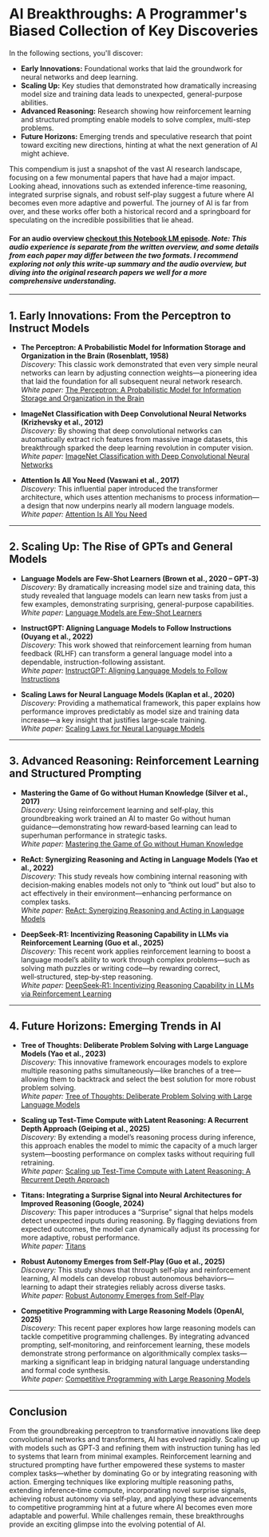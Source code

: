 # AI Breakthroughs: A Programmer's Biased Collection of Key Discoveries

In the following sections, you'll discover:
- **Early Innovations:** Foundational works that laid the groundwork for neural networks and deep learning.
- **Scaling Up:** Key studies that demonstrated how dramatically increasing model size and training data leads to unexpected, general-purpose abilities.
- **Advanced Reasoning:** Research showing how reinforcement learning and structured prompting enable models to solve complex, multi-step problems.
- **Future Horizons:** Emerging trends and speculative research that point toward exciting new directions, hinting at what the next generation of AI might achieve.

This compendium is just a snapshot of the vast AI research landscape, focusing on a few monumental papers that have had a major impact. Looking ahead, innovations such as extended inference-time reasoning, integrated surprise signals, and robust self-play suggest a future where AI becomes even more adaptive and powerful. The journey of AI is far from over, and these works offer both a historical record and a springboard for speculating on the incredible possibilities that lie ahead.

#### For an audio overview [checkout this Notebook LM episode](https://notebooklm.google.com/notebook/c3bc2e78-299e-46e8-9d09-b31bbdf72727/audio). *Note: This audio experience is separate from the written overview, and some details from each paper may differ between the two formats. I recommend exploring not only this write-up summary and the audio overview, but diving into the original research papers we well for a more comprehensive understanding.*

---

## 1. Early Innovations: From the Perceptron to Instruct Models

- **The Perceptron: A Probabilistic Model for Information Storage and Organization in the Brain (Rosenblatt, 1958)**  
  *Discovery:* This classic work demonstrated that even very simple neural networks can learn by adjusting connection weights—a pioneering idea that laid the foundation for all subsequent neural network research.  
  *White paper:* [The Perceptron: A Probabilistic Model for Information Storage and Organization in the Brain](https://www.ling.upenn.edu/courses/cogs501/Rosenblatt1958.pdf)

- **ImageNet Classification with Deep Convolutional Neural Networks (Krizhevsky et al., 2012)**  
  *Discovery:* By showing that deep convolutional networks can automatically extract rich features from massive image datasets, this breakthrough sparked the deep learning revolution in computer vision.  
  *White paper:* [ImageNet Classification with Deep Convolutional Neural Networks](https://papers.nips.cc/paper/4824-imagenet-classification-with-deep-convolutional-neural-networks.pdf)

- **Attention Is All You Need (Vaswani et al., 2017)**  
  *Discovery:* This influential paper introduced the transformer architecture, which uses attention mechanisms to process information—a design that now underpins nearly all modern language models.  
  *White paper:* [Attention Is All You Need](https://arxiv.org/abs/1706.03762)

---

## 2. Scaling Up: The Rise of GPTs and General Models

- **Language Models are Few-Shot Learners (Brown et al., 2020 – GPT‑3)**  
  *Discovery:* By dramatically increasing model size and training data, this study revealed that language models can learn new tasks from just a few examples, demonstrating surprising, general-purpose capabilities.  
  *White paper:* [Language Models are Few-Shot Learners](https://arxiv.org/abs/2005.14165)

- **InstructGPT: Aligning Language Models to Follow Instructions (Ouyang et al., 2022)**  
  *Discovery:* This work showed that reinforcement learning from human feedback (RLHF) can transform a general language model into a dependable, instruction-following assistant.  
  *White paper:* [InstructGPT: Aligning Language Models to Follow Instructions](https://arxiv.org/abs/2203.02155)

- **Scaling Laws for Neural Language Models (Kaplan et al., 2020)**  
  *Discovery:* Providing a mathematical framework, this paper explains how performance improves predictably as model size and training data increase—a key insight that justifies large‑scale training.  
  *White paper:* [Scaling Laws for Neural Language Models](https://arxiv.org/abs/2001.08361)

---

## 3. Advanced Reasoning: Reinforcement Learning and Structured Prompting

- **Mastering the Game of Go without Human Knowledge (Silver et al., 2017)**  
  *Discovery:* Using reinforcement learning and self‑play, this groundbreaking work trained an AI to master Go without human guidance—demonstrating how reward‑based learning can lead to superhuman performance in strategic tasks.  
  *White paper:* [Mastering the Game of Go without Human Knowledge](https://ics.uci.edu/~dechter/courses/ics-295/winter-2018/papers/nature-go.pdf)

- **ReAct: Synergizing Reasoning and Acting in Language Models (Yao et al., 2022)**  
  *Discovery:* This study reveals how combining internal reasoning with decision‑making enables models not only to “think out loud” but also to act effectively in their environment—enhancing performance on complex tasks.  
  *White paper:* [ReAct: Synergizing Reasoning and Acting in Language Models](https://arxiv.org/abs/2210.03629)

- **DeepSeek‑R1: Incentivizing Reasoning Capability in LLMs via Reinforcement Learning (Guo et al., 2025)**  
  *Discovery:* This recent work applies reinforcement learning to boost a language model’s ability to work through complex problems—such as solving math puzzles or writing code—by rewarding correct, well‑structured, step‑by‑step reasoning.  
  *White paper:* [DeepSeek‑R1: Incentivizing Reasoning Capability in LLMs via Reinforcement Learning](https://arxiv.org/abs/2501.12948)

---

## 4. Future Horizons: Emerging Trends in AI

- **Tree of Thoughts: Deliberate Problem Solving with Large Language Models (Yao et al., 2023)**  
  *Discovery:* This innovative framework encourages models to explore multiple reasoning paths simultaneously—like branches of a tree—allowing them to backtrack and select the best solution for more robust problem solving.  
  *White paper:* [Tree of Thoughts: Deliberate Problem Solving with Large Language Models](https://arxiv.org/abs/2305.10601)

- **Scaling up Test‑Time Compute with Latent Reasoning: A Recurrent Depth Approach (Geiping et al., 2025)**  
  *Discovery:* By extending a model’s reasoning process during inference, this approach enables the model to mimic the capacity of a much larger system—boosting performance on complex tasks without requiring full retraining.  
  *White paper:* [Scaling up Test‑Time Compute with Latent Reasoning: A Recurrent Depth Approach](https://arxiv.org/abs/2502.05171)

- **Titans: Integrating a Surprise Signal into Neural Architectures for Improved Reasoning (Google, 2024)**  
  *Discovery:* This paper introduces a “Surprise” signal that helps models detect unexpected inputs during reasoning. By flagging deviations from expected outcomes, the model can dynamically adjust its processing for more adaptive, robust performance.  
  *White paper:* [Titans](https://arxiv.org/abs/2501.00663v1)

- **Robust Autonomy Emerges from Self-Play (Guo et al., 2025)**  
  *Discovery:* This study shows that through self‑play and reinforcement learning, AI models can develop robust autonomous behaviors—learning to adapt their strategies reliably across diverse tasks.  
  *White paper:* [Robust Autonomy Emerges from Self-Play](https://arxiv.org/abs/2502.03349)

- **Competitive Programming with Large Reasoning Models (OpenAI, 2025)**  
  *Discovery:* This recent paper explores how large reasoning models can tackle competitive programming challenges. By integrating advanced prompting, self‑monitoring, and reinforcement learning, these models demonstrate strong performance on algorithmically complex tasks—marking a significant leap in bridging natural language understanding and formal code synthesis.  
  *White paper:* [Competitive Programming with Large Reasoning Models](https://arxiv.org/abs/2502.06807)

---

## Conclusion  
From the groundbreaking perceptron to transformative innovations like deep convolutional networks and transformers, AI has evolved rapidly. Scaling up with models such as GPT‑3 and refining them with instruction tuning has led to systems that learn from minimal examples. Reinforcement learning and structured prompting have further empowered these systems to master complex tasks—whether by dominating Go or by integrating reasoning with action. Emerging techniques like exploring multiple reasoning paths, extending inference‑time compute, incorporating novel surprise signals, achieving robust autonomy via self‑play, and applying these advancements to competitive programming hint at a future where AI becomes even more adaptable and powerful. While challenges remain, these breakthroughs provide an exciting glimpse into the evolving potential of AI.
